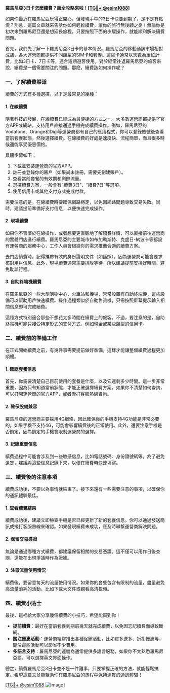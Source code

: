 **羅馬尼亞3日卡怎麽續費？超全攻略來啦！[[TG💪+ @esim1088](https://t.me/s/esim1088)]**

如果你最近在羅馬尼亞玩得正開心，但發現手中的3日卡快要到期了，是不是有點慌？別急，這篇文章就來告訴你如何輕鬆續費，讓你的旅行無後顧之憂！無論你是初次來到羅馬尼亞還是想延長旅程，只要按照下面的步驟操作，就能順利解決續費問題。

首先，我們先了解一下羅馬尼亞3日卡的基本情況。羅馬尼亞的移動通訊市場相對成熟，各大運營商都提供不同類型的SIM卡和套餐。這些卡通常以天數為單位計費，比如3日卡、7日卡等，適合短期遊客使用。對於經常往返羅馬尼亞的旅客來說，續費是一個需要關注的問題。那麼，續費該如何操作呢？

### **一、了解續費渠道**

續費的方式有多種選擇，以下是最常見的幾種：

#### **1. 在線續費**
隨著科技的發展，在線續費已經成為最便捷的方式之一。大多數運營商都提供了官方APP或網站，支持用戶直接通過手機完成續費操作。例如，羅馬尼亞的Vodafone、Orange和Digi等運營商都有自己的應用程式，你可以登錄賬號後查看當前套餐狀態，然後選擇續費。在線續費的好處是速度快、流程簡單，而且很多時候還能享受優惠價格。

具體步驟如下：
1. 下載並安裝運營商的官方APP。
2. 註冊並登錄你的賬戶（如果尚未註冊，需要先創建賬戶）。
3. 查看當前套餐的有效期和剩餘流量。
4. 選擇續費方案，一般會有“續費3日”、“續費7日”等選項。
5. 使用信用卡或其他支付方式完成付款。

需要注意的是，在線續費時要確保網路穩定，以免因網路問題導致交易失敗。同時，建議提前準備好支付信息，以便快速完成操作。

#### **2. 現場續費**
如果你不習慣於在線操作，或者想要更直觀地了解續費詳情，可以直接前往運營商的實體門店進行續費。羅馬尼亞的主要城市如布加勒斯特、克盧日-納波卡等都設有運營商的服務中心，工作人員會根據你的需求推薦合適的續費方案。

去門店續費時，記得攜帶有效的身份證明文件（如護照），因為運營商可能會要求核對用戶信息。此外，現場續費通常需要排隊等待，所以建議提前安排好時間，避免耽誤行程。

#### **3. 自助終端機續費**
在羅馬尼亞的一些大型購物中心、火車站和機場，常常設置有自助終端機，這些設備可以幫助用戶快速續費。操作過程類似於自動售貨機，只需按照屏幕提示輸入相關信息即可完成續費。

這種方式特別適合那些不想花太多時間在續費上的旅客。不過，要注意的是，自助終端機可能只接受特定形式的支付方式，例如現金或某些類型的信用卡。

### **二、續費前的準備工作**

在正式開始續費之前，有幾件事需要提前做好準備，這樣才能讓整個續費過程更加順暢。

#### **1. 確認套餐信息**
首先，你需要清楚自己目前使用的套餐是什麼，以及它還剩多少時間。這一步非常重要，因為只有知道當前狀態，才能正確選擇續費方案。如果你不清楚如何查詢，可以打開運營商的官方APP，或者撥打客服熱線咨詢。

#### **2. 確保設備兼容**
羅馬尼亞的運營商主要採用4G網絡，因此確保你的手機支持4G功能是非常必要的。如果手機不支持4G，可能會影響續費後的正常使用。此外，還要注意手機是否鎖定，因為鎖定的手機會限制運營商的選擇。

#### **3. 記錄重要信息**
續費過程中可能會涉及到一些敏感信息，比如電話號碼、身份證號碼等。為了避免遺忘，建議將這些信息記錄下來，以便在續費時快速填寫。

### **三、續費後的注意事項**

續費成功後，不要以為事情就結束了。接下來還有一些需要注意的事項，以確保你的通訊體驗最佳。

#### **1. 查看續費結果**
續費成功後，建議立即檢查手機是否已經更新了新的套餐信息。你可以通過發送簡訊或撥打客服熱線來確認。如果發現續費未成功，應及時聯繫運營商解決問題。

#### **2. 保留交易憑證**
無論是通過哪種方式續費，都建議保留相關的交易憑證。這不僅可以用作日後查閱，還能在出現爭議時作為證據。

#### **3. 注意流量使用情況**
續費後，要留意每天的流量使用情況。如果你的套餐包含有限制的流量，盡量避免高流量消耗的活動，比如下載大文件或觀看高清視頻。

### **四、續費小貼士**

最後，這裡給大家分享幾個續費的小技巧，希望能幫到你！

- **提前續費**：最好在當前套餐到期前幾天就完成續費，以免因忘記續費而導致斷網。
- **關注優惠活動**：運營商經常推出各種促銷活動，比如買多送多、折扣優惠等，關注這些活動可以節省不少費用。
- **多語言支持**：羅馬尼亞的運營商通常提供多語言服務，如果你不太熟悉羅馬尼亞語，可以選擇英文界面操作。

總之，續費羅馬尼亞3日卡並不是一件難事，只要掌握正確的方法，就能輕鬆搞定。希望這篇文章能幫助你在羅馬尼亞的旅程中保持連貫的通訊體驗！

[[TG💪+ @esim1088](https://t.me/s/esim1088) ![Image](https://i.postimg.cc/4NQfJmqS/Snipaste-2025-05-13-00-14-12.png)]
